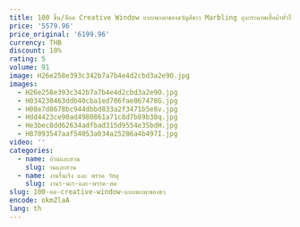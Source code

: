 ```yaml
---
title: 100 ชิ้น/ล็อต Creative Window แบบพกพาของขวัญสีขาว Marbling ถุงกระดาษเสื้อผ้าทั่วไปดอกไม้ของขวัญกระเป๋าถือขายส่ง
price: '5579.96'
price_original: '6199.96'
currency: THB
discount: 10%
rating: 5
volume: 91
image: H26e258e393c342b7a7b4e4d2cbd3a2e9O.jpg
images:
  - H26e258e393c342b7a7b4e4d2cbd3a2e9O.jpg
  - H034230463ddb40cba1ed706fae067478G.jpg
  - H08e7d8678bc944dbbd833a2f3471b5e8v.jpg
  - Hdd4423ce90ad4980861a71c8d7b89b38q.jpg
  - He3bec8dd62634adfbad315d9554e35bdH.jpg
  - H87093547aaf54053a034a25286a4b497I.jpg
video: ''
categories:
  - name: บ้านและสวน
    slug: านและสวน
  - name: งานรื่นเริง และ พรรค วัสดุ
    slug: งานร-นเร-และ-พรรค-สด
slug: 100-อต-creative-window-แบบพกพาของขว
encode: okmZlaA
lang: th
---
```

  